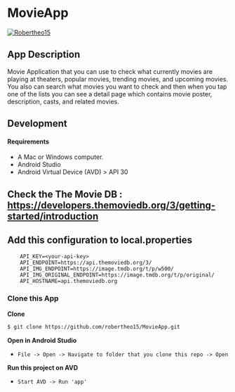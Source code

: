 # MovieApp

[![Robertheo15](https://circleci.com/gh/robertheo15/MovieApp.svg?style=svg)](https://circleci.com/gh/robertheo15/MovieApp)

## App Description

Movie Application that you can use to check what currently movies are playing at theaters, popular movies, trending movies, and upcoming movies. You also can search what movies you want to check and then when you tap one of the lists you can see a detail page which contains movie poster, description, casts, and related movies.


## Development

#### Requirements
* A Mac or Windows computer.
* Android Studio
* Android Virtual Device (AVD) > API 30

## Check the The Movie DB : https://developers.themoviedb.org/3/getting-started/introduction

## Add this configuration to local.properties

```
    API_KEY=<your-api-key>
    API_ENDPOINT=https://api.themoviedb.org/3/
    API_IMG_ENDPOINT=https://image.tmdb.org/t/p/w500/
    API_IMG_ORIGINAL_ENDPOINT=https://image.tmdb.org/t/p/original/
    API_HOSTNAME=api.themoviedb.org
```

### Clone this App

**Clone**
```bash
$ git clone https://github.com/robertheo15/MovieApp.git
```

**Open in Android Studio**
* `File -> Open -> Navigate to folder that you clone this repo -> Open`

**Run this project on AVD**
* `Start AVD -> Run 'app'`
